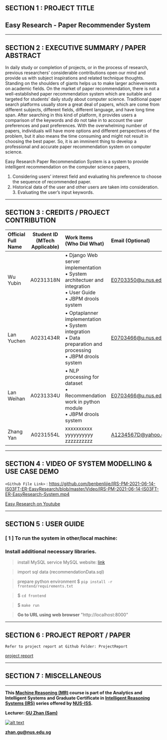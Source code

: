 
## SECTION 1 : PROJECT TITLE
## Easy Research - Paper Recommender System

---

## SECTION 2 : EXECUTIVE SUMMARY / PAPER ABSTRACT

In daily study or completion of projects, or in the process of research, previous researchers’ considerable contributions open our mind and provide us with subject inspirations and related technique thoughts. Standing on the shoulders of giants helps us to make larger achievements on academic fields. On the market of paper recommendation, there is not a well-established paper recommendation system which are suitable and targeted for students’ daily study about computer science. Traditional paper search platforms usually store a great deal of papers, which are come from different subjects, different fields, different language, and have long time span. After searching in this kind of platform, it provides users a comparison of the keywords and do not take in to account the user preferences and past preferences. With the overwhelming number of papers, individuals will have more options and different perspectives of the problem, but it also means the time consuming and might not result in choosing the best paper. So, it is an imminent thing to develop a professional and accurate paper recommendation system on computer science.

Easy Research Paper Recommendation System is a system to provide intelligent recommendation on the computer science papers,
1. Considering users’ interest field and evaluating his preference to choose the sequence of recommended
paper.
2. Historical data of the user and other users are taken into consideration. 3. Evaluating the user’s input keywords.

---

## SECTION 3 : CREDITS / PROJECT CONTRIBUTION

| Official Full Name  | Student ID (MTech Applicable)  | Work Items (Who Did What) | Email (Optional) |
| :------------ |:---------------:| :-----| :-----|
| Wu Yubin | A0231318N | • Django Web server implementation <br>• System architectuer and integration<br>• User Guide <br>• JBPM drools system | E0703350@u.nus.edu |
| Lan Yuchen | A0231434R | • Optaplanner implementation <br>• System integration<br>• Data preparation and processing<br>• JBPM drools system | E0703466@u.nus.edu |
| Lan Weihan | A0231334U | • NLP processing for dataset <br>• Recommendation work in python module<br>• JBPM drools system | E0703466@u.nus.edu|
| Zhang Yan | A0231554L | xxxxxxxxxx yyyyyyyyyy zzzzzzzzzz| A1234567D@yahoo.com |

---

## SECTION 4 : VIDEO OF SYSTEM MODELLING & USE CASE DEMO

`<Github File Link>` : <https://github.com/benbenlijie/IRS-PM-2021-06-14-IS03FT-ER-EasyResearch/blob/master/Video/IRS-PM-2021-06-14-IS03FT-ER-EasyResearch-System.mp4>

[Easy Research on Youtube](https://youtu.be/oqF29D1ApXs)

---

## SECTION 5 : USER GUIDE

### [ 1 ] To run the system in other/local machine:
### Install additional necessary libraries. 

> install MySQL service
MySQL website: [link](https://dev.mysql.com/doc/mysql-installation-excerpt/5.7/en/)

> import sql data (recommendationData.sql)

> prepare python environment
$ `pip install -r frontend/requirements.txt`

> $ `cd frontend`

> $ `make run`

> **Go to URL using web browser** "http://localhost:8000"

---
## SECTION 6 : PROJECT REPORT / PAPER

`Refer to project report at Github Folder: ProjectReport`

[ project report ](https://github.com/benbenlijie/IRS-PM-2021-06-14-IS03FT-ER-EasyResearch/blob/master/ProjectReport/project_report_paper_recommendation.pdf)

---
## SECTION 7 : MISCELLANEOUS

---

**This [Machine Reasoning (MR)](https://www.iss.nus.edu.sg/executive-education/course/detail/machine-reasoning "Machine Reasoning") course is part of the Analytics and Intelligent Systems and Graduate Certificate in [Intelligent Reasoning Systems (IRS)](https://www.iss.nus.edu.sg/stackable-certificate-programmes/intelligent-systems "Intelligent Reasoning Systems") series offered by [NUS-ISS](https://www.iss.nus.edu.sg "Institute of Systems Science, National University of Singapore").**

**Lecturer: [GU Zhan (Sam)](https://www.iss.nus.edu.sg/about-us/staff/detail/201/GU%20Zhan "GU Zhan (Sam)")**

[![alt text](https://www.iss.nus.edu.sg/images/default-source/About-Us/7.6.1-teaching-staff/sam-website.tmb-.png "Let's check Sam' profile page")](https://www.iss.nus.edu.sg/about-us/staff/detail/201/GU%20Zhan)

**zhan.gu@nus.edu.sg**
